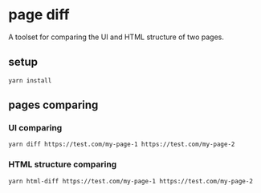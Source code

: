 # page diff
A toolset for comparing the UI and HTML structure of two pages.

## setup
```
yarn install
```

## pages comparing
### UI comparing
```
yarn diff https://test.com/my-page-1 https://test.com/my-page-2
```

### HTML structure comparing
```
yarn html-diff https://test.com/my-page-1 https://test.com/my-page-2
```